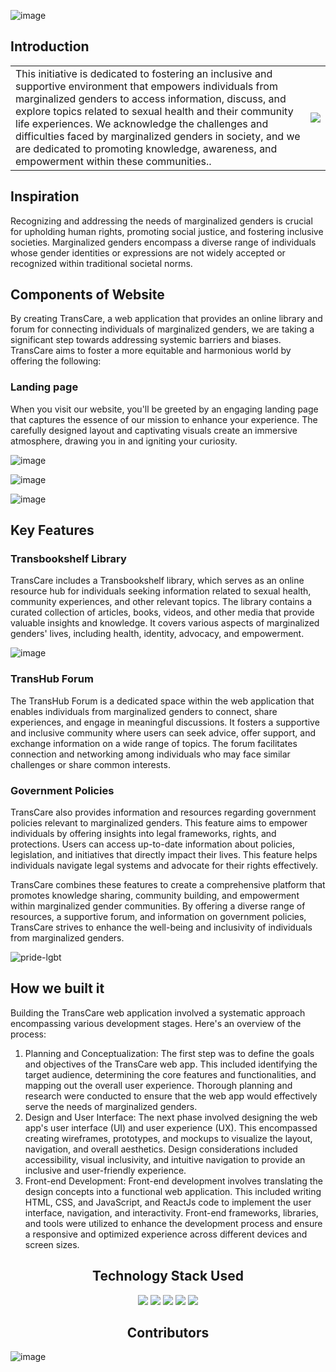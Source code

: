 ![image](https://github.com/Mansi168/TransCare/assets/94298791/59348087-0bcf-4c93-aee4-1ccc3cdaf3fd)

## Introduction

<table style="border: none;">
  <tr>
    <td>This initiative is dedicated to fostering an inclusive and supportive environment that empowers individuals from marginalized genders to access information, discuss, and explore topics related to sexual health and their community life experiences. We acknowledge the challenges and difficulties faced by marginalized genders in society, and we are dedicated to promoting knowledge, awareness, and empowerment within these communities..</td>
    <td><img src="https://media4.giphy.com/media/fYNy092DoKNpshv70U/giphy.gif?cid=ecf05e47lz7igg6cy6tfa9s1w1gq5j11vqulnd8umgl51nrl&ep=v1_gifs_search&rid=giphy.gif&ct=g"/></td>
  </tr>
</table>



## Inspiration
 <tr>
    <td>Recognizing and addressing the needs of marginalized genders is crucial for upholding human rights, promoting social justice, and fostering inclusive societies. Marginalized genders encompass a diverse range of individuals whose gender identities or expressions are not widely accepted or recognized within traditional societal norms.</td>
    
  </tr>

## Components of Website
<tr>
<td>By creating TransCare, a web application that provides an online library and forum for connecting individuals of marginalized genders, we are taking a significant step towards addressing systemic barriers and biases. TransCare aims to foster a more equitable and harmonious world by offering the following:</td>
  
### Landing page
 <p>When you visit our website, you'll be greeted by an engaging landing page that captures the essence of our mission to enhance your experience. The carefully designed layout and captivating visuals create an immersive atmosphere, drawing you in and igniting your curiosity.</p>
 
 ![image](https://github.com/Mansi168/TransCare/assets/94298791/ae5e87c6-7b92-4667-8ccd-dd7520718df5)

 ![image](https://github.com/Mansi168/TransCare/assets/94298791/1b757a23-28e5-4d05-9307-d94e4f2c7724)

 ![image](https://github.com/Mansi168/TransCare/assets/94298791/c5f37dac-bc0e-4e37-b185-e8503f22e5a4)



## Key Features

### Transbookshelf Library
<p> TransCare includes a Transbookshelf library, which serves as an online resource hub for individuals seeking information related to sexual health, community experiences, and other relevant topics. The library contains a curated collection of articles, books, videos, and other media that provide valuable insights and knowledge. It covers various aspects of marginalized genders' lives, including health, identity, advocacy, and empowerment.</p>

![image](https://github.com/Mansi168/TransCare/assets/94298791/3180df1b-ced9-4274-a442-75c9b2447e63)

### TransHub Forum
<p>The TransHub Forum is a dedicated space within the web application that enables individuals from marginalized genders to connect, share experiences, and engage in meaningful discussions. It fosters a supportive and inclusive community where users can seek advice, offer support, and exchange information on a wide range of topics. The forum facilitates connection and networking among individuals who may face similar challenges or share common interests.</p>

### Government Policies

<p>TransCare also provides information and resources regarding government policies relevant to marginalized genders. This feature aims to empower individuals by offering insights into legal frameworks, rights, and protections. Users can access up-to-date information about policies, legislation, and initiatives that directly impact their lives. This feature helps individuals navigate legal systems and advocate for their rights effectively.</p>

<p>TransCare combines these features to create a comprehensive platform that promotes knowledge sharing, community building, and empowerment within marginalized gender communities. By offering a diverse range of resources, a supportive forum, and information on government policies, TransCare strives to enhance the well-being and inclusivity of individuals from marginalized genders.</p>
 </tr>
  
  ![pride-lgbt](https://github.com/Mansi168/TransCare/assets/94298791/0f7d1ee6-d9c8-4579-a89e-4bb6e0fbcdc9)

## How we built it
Building the TransCare web application involved a systematic approach encompassing various development stages. Here's an overview of the process:

1. Planning and Conceptualization: The first step was to define the goals and objectives of the TransCare web app. This included identifying the target audience, determining the core features and functionalities, and mapping out the overall user experience. Thorough planning and research were conducted to ensure that the web app would effectively serve the needs of marginalized genders.
2. Design and User Interface: The next phase involved designing the web app's user interface (UI) and user experience (UX). This encompassed creating wireframes, prototypes, and mockups to visualize the layout, navigation, and overall aesthetics. Design considerations included accessibility, visual inclusivity, and intuitive navigation to provide an inclusive and user-friendly experience.
3. Front-end Development: Front-end development involves translating the design concepts into a functional web application. This included writing HTML, CSS, and JavaScript, and ReactJs code to implement the user interface, navigation, and interactivity. Front-end frameworks, libraries, and tools were utilized to enhance the development process and ensure a responsive and optimized experience across different devices and screen sizes.

 ## <center> Technology Stack Used </center>

<div align="center">
 <img src="https://img.shields.io/badge/HTML5-E34F26.svg?style=for-the-badge&logo=HTML5&logoColor=white">
 <img src="https://img.shields.io/badge/CSS3-1572B6.svg?style=for-the-badge&logo=CSS3&logoColor=white">
 <img src="https://img.shields.io/badge/Bootstrap-7952B3.svg?style=for-the-badge&logo=Bootstrap&logoColor=white">
 <img src="https://img.shields.io/badge/JavaScript-F7DF1E.svg?style=for-the-badge&logo=JavaScript&logoColor=white">
 <img src="https://img.shields.io/badge/-ReactJs-61DAFB?logo=react&logoColor=white&style=for-the-badge">
</div>



 ## <center> Contributors </center>

 ![image](https://github.com/Mansi168/TransCare/assets/94298791/ba33a07a-9819-4807-8e78-12407cde8a7b)

